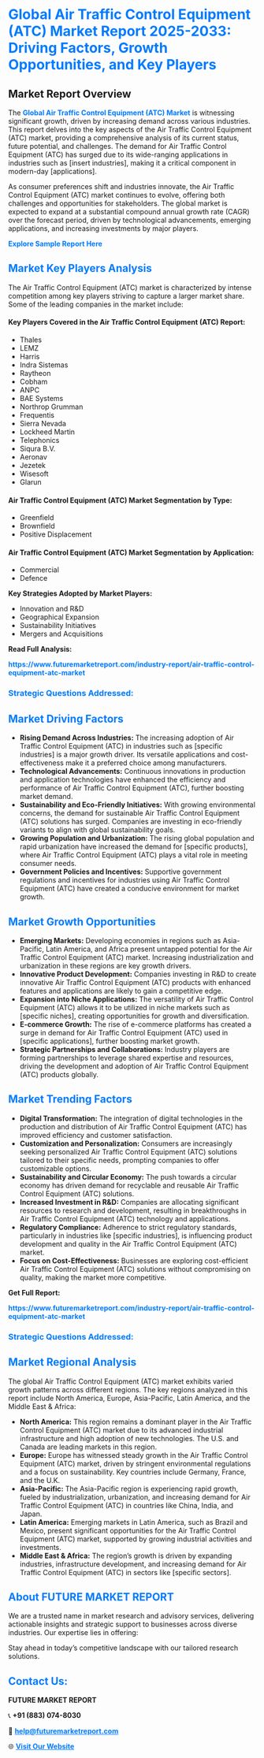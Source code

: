 <h1 style="color: #007BFF;">Global Air Traffic Control Equipment (ATC) Market Report 2025-2033: Driving Factors, Growth Opportunities, and Key Players</h1>

<section id="overview">
<h2>Market Report Overview</h2>
<p>The <a href="https://www.futuremarketreport.com/industry-report/air-traffic-control-equipment-atc-market" style="color: #007BFF; text-decoration: none;"><strong>Global Air Traffic Control Equipment (ATC) Market</strong></a> is witnessing significant growth, driven by increasing demand across various industries. This report delves into the key aspects of the Air Traffic Control Equipment (ATC) market, providing a comprehensive analysis of its current status, future potential, and challenges. The demand for Air Traffic Control Equipment (ATC) has surged due to its wide-ranging applications in industries such as [insert industries], making it a critical component in modern-day [applications].</p>
<p>As consumer preferences shift and industries innovate, the Air Traffic Control Equipment (ATC) market continues to evolve, offering both challenges and opportunities for stakeholders. The global market is expected to expand at a substantial compound annual growth rate (CAGR) over the forecast period, driven by technological advancements, emerging applications, and increasing investments by major players.</p>
</section>

<section id="overview">
<p><a href="https://www.futuremarketreport.com/request-sample/reportId=47775" style="color: #007BFF; text-decoration: none;"><strong>Explore Sample Report Here</strong></a></p>
</section>

<section id="key-players">
<h2 style="color: #007BFF;">Market Key Players Analysis</h2>
<p>The Air Traffic Control Equipment (ATC) market is characterized by intense competition among key players striving to capture a larger market share. Some of the leading companies in the market include:</p>
<h4>Key Players Covered in the Air Traffic Control Equipment (ATC) Report:</h4>
<ul><li>Thales</li><li>LEMZ</li><li>Harris</li><li>Indra Sistemas</li><li>Raytheon</li><li>Cobham</li><li>ANPC</li><li>BAE Systems</li><li>Northrop Grumman</li><li>Frequentis</li><li>Sierra Nevada</li><li>Lockheed Martin</li><li>Telephonics</li><li>Siqura B.V.</li><li>Aeronav</li><li>Jezetek</li><li>Wisesoft</li><li>Glarun</li></ul>
<h4>Air Traffic Control Equipment (ATC) Market Segmentation by Type:</h4>
<ul><li>Greenfield</li><li>Brownfield</li><li>Positive Displacement</li></ul>

<h4>Air Traffic Control Equipment (ATC) Market Segmentation by Application:</h4>
<ul><li>Commercial</li><li>Defence</li></ul>
<p><strong>Key Strategies Adopted by Market Players:</strong></p>
<ul>
<li>Innovation and R&D</li>
<li>Geographical Expansion</li>
<li>Sustainability Initiatives</li>
<li>Mergers and Acquisitions</li>
</ul>
</section>

<section>
<p><strong>Read Full Analysis: </strong></p><a href="https://www.futuremarketreport.com/industry-report/air-traffic-control-equipment-atc-market" style="color: #007BFF; text-decoration: none;"><strong>https://www.futuremarketreport.com/industry-report/air-traffic-control-equipment-atc-market</strong></a>
<h3 style="color: #007BFF;">Strategic Questions Addressed:</h3>
</section>

<section id="driving-factors">
<h2 style="color: #007BFF;">Market Driving Factors</h2>
<ul>
<li><strong>Rising Demand Across Industries:</strong> The increasing adoption of Air Traffic Control Equipment (ATC) in industries such as [specific industries] is a major growth driver. Its versatile applications and cost-effectiveness make it a preferred choice among manufacturers.</li>
<li><strong>Technological Advancements:</strong> Continuous innovations in production and application technologies have enhanced the efficiency and performance of Air Traffic Control Equipment (ATC), further boosting market demand.</li>
<li><strong>Sustainability and Eco-Friendly Initiatives:</strong> With growing environmental concerns, the demand for sustainable Air Traffic Control Equipment (ATC) solutions has surged. Companies are investing in eco-friendly variants to align with global sustainability goals.</li>
<li><strong>Growing Population and Urbanization:</strong> The rising global population and rapid urbanization have increased the demand for [specific products], where Air Traffic Control Equipment (ATC) plays a vital role in meeting consumer needs.</li>
<li><strong>Government Policies and Incentives:</strong> Supportive government regulations and incentives for industries using Air Traffic Control Equipment (ATC) have created a conducive environment for market growth.</li>
</ul>
</section>

<section id="growth-opportunities">
<h2 style="color: #007BFF;">Market Growth Opportunities</h2>
<ul>
<li><strong>Emerging Markets:</strong> Developing economies in regions such as Asia-Pacific, Latin America, and Africa present untapped potential for the Air Traffic Control Equipment (ATC) market. Increasing industrialization and urbanization in these regions are key growth drivers.</li>
<li><strong>Innovative Product Development:</strong> Companies investing in R&D to create innovative Air Traffic Control Equipment (ATC) products with enhanced features and applications are likely to gain a competitive edge.</li>
<li><strong>Expansion into Niche Applications:</strong> The versatility of Air Traffic Control Equipment (ATC) allows it to be utilized in niche markets such as [specific niches], creating opportunities for growth and diversification.</li>
<li><strong>E-commerce Growth:</strong> The rise of e-commerce platforms has created a surge in demand for Air Traffic Control Equipment (ATC) used in [specific applications], further boosting market growth.</li>
<li><strong>Strategic Partnerships and Collaborations:</strong> Industry players are forming partnerships to leverage shared expertise and resources, driving the development and adoption of Air Traffic Control Equipment (ATC) products globally.</li>
</ul>
</section>

<section id="trending-factors">
<h2 style="color: #007BFF;">Market Trending Factors</h2>
<ul>
<li><strong>Digital Transformation:</strong> The integration of digital technologies in the production and distribution of Air Traffic Control Equipment (ATC) has improved efficiency and customer satisfaction.</li>
<li><strong>Customization and Personalization:</strong> Consumers are increasingly seeking personalized Air Traffic Control Equipment (ATC) solutions tailored to their specific needs, prompting companies to offer customizable options.</li>
<li><strong>Sustainability and Circular Economy:</strong> The push towards a circular economy has driven demand for recyclable and reusable Air Traffic Control Equipment (ATC) solutions.</li>
<li><strong>Increased Investment in R&D:</strong> Companies are allocating significant resources to research and development, resulting in breakthroughs in Air Traffic Control Equipment (ATC) technology and applications.</li>
<li><strong>Regulatory Compliance:</strong> Adherence to strict regulatory standards, particularly in industries like [specific industries], is influencing product development and quality in the Air Traffic Control Equipment (ATC) market.</li>
<li><strong>Focus on Cost-Effectiveness:</strong> Businesses are exploring cost-efficient Air Traffic Control Equipment (ATC) solutions without compromising on quality, making the market more competitive.</li>
</ul>
</section>

<section>
<p><strong>Get Full Report: </strong></p><a href="https://www.futuremarketreport.com/industry-report/air-traffic-control-equipment-atc-market" style="color: #007BFF; text-decoration: none;"><strong>https://www.futuremarketreport.com/industry-report/air-traffic-control-equipment-atc-market</strong></a>
<h3 style="color: #007BFF;">Strategic Questions Addressed:</h3>
</section>


<section id="regional-analysis">
<h2 style="color: #007BFF;">Market Regional Analysis</h2>
<p>The global Air Traffic Control Equipment (ATC) market exhibits varied growth patterns across different regions. The key regions analyzed in this report include North America, Europe, Asia-Pacific, Latin America, and the Middle East & Africa:</p>
<ul>
<li><strong>North America:</strong> This region remains a dominant player in the Air Traffic Control Equipment (ATC) market due to its advanced industrial infrastructure and high adoption of new technologies. The U.S. and Canada are leading markets in this region.</li>
<li><strong>Europe:</strong> Europe has witnessed steady growth in the Air Traffic Control Equipment (ATC) market, driven by stringent environmental regulations and a focus on sustainability. Key countries include Germany, France, and the U.K.</li>
<li><strong>Asia-Pacific:</strong> The Asia-Pacific region is experiencing rapid growth, fueled by industrialization, urbanization, and increasing demand for Air Traffic Control Equipment (ATC) in countries like China, India, and Japan.</li>
<li><strong>Latin America:</strong> Emerging markets in Latin America, such as Brazil and Mexico, present significant opportunities for the Air Traffic Control Equipment (ATC) market, supported by growing industrial activities and investments.</li>
<li><strong>Middle East & Africa:</strong> The region’s growth is driven by expanding industries, infrastructure development, and increasing demand for Air Traffic Control Equipment (ATC) in sectors like [specific sectors].</li>
</ul>
</section>

<footer>
<h2 style="color: #007BFF;">About FUTURE MARKET REPORT</h2>
<p>We are a trusted name in market research and advisory services, delivering actionable insights and strategic support to businesses across diverse industries. Our expertise lies in offering:</p>

<p>Stay ahead in today’s competitive landscape with our tailored research solutions.</p>

<h2 style="color: #007BFF;">Contact Us:</h2>
<p><strong>FUTURE MARKET REPORT</strong></p>
<p>📞 <strong>+91 (883) 074-8030</strong></p>
<p>📧 <strong><a href="mailto:help@futuremarketreport.com" style="color: #007BFF;">help@futuremarketreport.com</a></strong></p>
<p>🌐 <strong><a href="https://www.futuremarketreport.com/" style="color: #007BFF;">Visit Our Website</a></strong></p>
</footer>